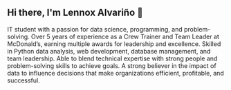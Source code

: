 ## Hi there, I'm Lennox Alvariño 👋
IT student with a passion for data science, programming, and problem-solving. Over 5 years of experience as a Crew Trainer and Team Leader at McDonald’s, earning multiple awards for leadership and excellence. Skilled in Python data analysis, web development, database management, and team leadership. Able to blend technical expertise with strong people and problem-solving skills to achieve goals. 
A strong believer in the impact of data to influence decisions that make organizations efficient, profitable, and successful.

<!--
**LennoxAlvarino/LennoxAlvarino** is a ✨ _special_ ✨ repository because its `README.md` (this file) appears on your GitHub profile.

Here are some ideas to get you started:

- 🔭 I’m currently working on ...
- 🌱 I’m currently learning ...
- 👯 I’m looking to collaborate on ...
- 🤔 I’m looking for help with ...
- 💬 Ask me about ...
- 📫 How to reach me: ...
- 😄 Pronouns: ...
- ⚡ Fun fact: ...
-->
